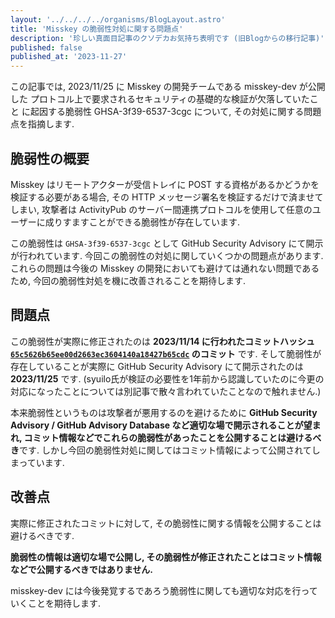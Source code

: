 ```yaml
---
layout: '../../../../organisms/BlogLayout.astro'
title: 'Misskey の脆弱性対処に関する問題点'
description: '珍しい真面目記事のクソデカお気持ち表明です (旧Blogからの移行記事)'
published: false
published_at: '2023-11-27'
---
```


この記事では, 2023/11/25 に Misskey の開発チームである misskey-dev が公開した プロトコル上で要求されるセキュリティの基礎的な検証が欠落していたこと に起因する脆弱性 GHSA-3f39-6537-3cgc について, その対処に関する問題点を指摘します.

## 脆弱性の概要

Misskey はリモートアクターが受信トレイに POST する資格があるかどうかを検証する必要がある場合, その HTTP メッセージ署名を検証するだけで済ませてしまい, 攻撃者は ActivityPub のサーバー間連携プロトコルを使用して任意のユーザーに成りすますことができる脆弱性が存在しています.

この脆弱性は `GHSA-3f39-6537-3cgc` として GitHub Security Advisory にて開示が行われています. 今回この脆弱性の対処に関していくつかの問題点があります. これらの問題は今後の Misskey の開発においても避けては通れない問題であるため, 今回の脆弱性対処を機に改善されることを期待します.

## 問題点

この脆弱性が実際に修正されたのは **2023/11/14 に行われたコミットハッシュ [`65c5626b65ee00d2663ec3604140a18427b65cdc`](https://github.com/misskey-dev/misskey/commit/65c5626b65ee00d2663ec3604140a18427b65cdc) のコミット** です. そして脆弱性が存在していることが実際に GitHub Security Advisory にて開示されたのは **2023/11/25** です. (syuilo氏が検証の必要性を1年前から認識していたのに今更の対応になったことについては別記事で散々言われていたことなので触れません.)

本来脆弱性というものは攻撃者が悪用するのを避けるために **GitHub Security Advisory / GitHub Advisory Database など適切な場で開示されることが望まれ, コミット情報などでこれらの脆弱性があったことを公開することは避けるべき**です. しかし今回の脆弱性対処に関してはコミット情報によって公開されてしまっています.

## 改善点

実際に修正されたコミットに対して, その脆弱性に関する情報を公開することは避けるべきです.

**脆弱性の情報は適切な場で公開し, その脆弱性が修正されたことはコミット情報などで公開するべきではありません.**

misskey-dev には今後発覚するであろう脆弱性に関しても適切な対応を行っていくことを期待します.
